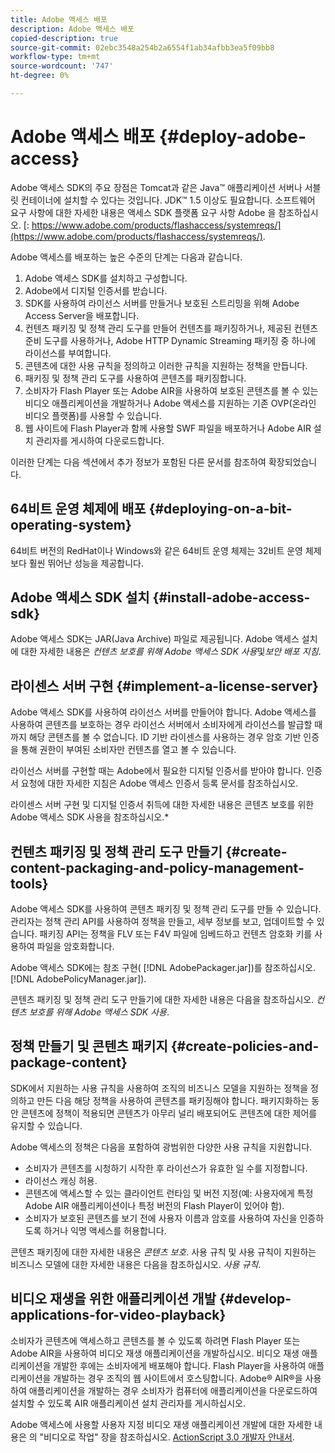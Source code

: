 ```yaml
---
title: Adobe 액세스 배포
description: Adobe 액세스 배포
copied-description: true
source-git-commit: 02ebc3548a254b2a6554f1ab34afbb3ea5f09bb8
workflow-type: tm+mt
source-wordcount: '747'
ht-degree: 0%

---
```


# Adobe 액세스 배포 {#deploy-adobe-access}

Adobe 액세스 SDK의 주요 장점은 Tomcat과 같은 Java™ 애플리케이션 서버나 서블릿 컨테이너에 설치할 수 있다는 것입니다. JDK™ 1.5 이상도 필요합니다. 소프트웨어 요구 사항에 대한 자세한 내용은 액세스 SDK 플랫폼 요구 사항 Adobe 을 참조하십시오. [: https://www.adobe.com/products/flashaccess/systemreqs/](https://www.adobe.com/products/flashaccess/systemreqs/).

Adobe 액세스를 배포하는 높은 수준의 단계는 다음과 같습니다.

1. Adobe 액세스 SDK를 설치하고 구성합니다.
1. Adobe에서 디지털 인증서를 받습니다.
1. SDK를 사용하여 라이선스 서버를 만들거나 보호된 스트리밍을 위해 Adobe Access Server을 배포합니다.
1. 컨텐츠 패키징 및 정책 관리 도구를 만들어 컨텐츠를 패키징하거나, 제공된 컨텐츠 준비 도구를 사용하거나, Adobe HTTP Dynamic Streaming 패키징 중 하나에 라이선스를 부여합니다.
1. 콘텐츠에 대한 사용 규칙을 정의하고 이러한 규칙을 지원하는 정책을 만듭니다.
1. 패키징 및 정책 관리 도구를 사용하여 콘텐츠를 패키징합니다.
1. 소비자가 Flash Player 또는 Adobe AIR을 사용하여 보호된 콘텐츠를 볼 수 있는 비디오 애플리케이션을 개발하거나 Adobe 액세스를 지원하는 기존 OVP(온라인 비디오 플랫폼)를 사용할 수 있습니다.
1. 웹 사이트에 Flash Player과 함께 사용할 SWF 파일을 배포하거나 Adobe AIR 설치 관리자를 게시하여 다운로드합니다.

이러한 단계는 다음 섹션에서 추가 정보가 포함된 다른 문서를 참조하여 확장되었습니다.

## 64비트 운영 체제에 배포 {#deploying-on-a-bit-operating-system}

64비트 버전의 RedHat이나 Windows와 같은 64비트 운영 체제는 32비트 운영 체제보다 훨씬 뛰어난 성능을 제공합니다.

## Adobe 액세스 SDK 설치 {#install-adobe-access-sdk}

Adobe 액세스 SDK는 JAR(Java Archive) 파일로 제공됩니다. Adobe 액세스 설치에 대한 자세한 내용은 *컨텐츠 보호를 위해 Adobe 액세스 SDK 사용*&#x200B;및&#x200B;*보안 배포 지침*.

## 라이센스 서버 구현 {#implement-a-license-server}

Adobe 액세스 SDK를 사용하여 라이선스 서버를 만들어야 합니다. Adobe 액세스를 사용하여 콘텐츠를 보호하는 경우 라이선스 서버에서 소비자에게 라이선스를 발급할 때까지 해당 콘텐츠를 볼 수 없습니다. ID 기반 라이센스를 사용하는 경우 암호 기반 인증을 통해 권한이 부여된 소비자만 컨텐츠를 열고 볼 수 있습니다.

라이선스 서버를 구현할 때는 Adobe에서 필요한 디지털 인증서를 받아야 합니다. 인증서 요청에 대한 자세한 지침은 Adobe 액세스 인증서 등록 문서를 참조하십시오.

라이센스 서버 구현 및 디지털 인증서 취득에 대한 자세한 내용은 콘텐츠 보호를 위한 Adobe 액세스 SDK 사용을 참조하십시오.*

## 컨텐츠 패키징 및 정책 관리 도구 만들기 {#create-content-packaging-and-policy-management-tools}

Adobe 액세스 SDK를 사용하여 콘텐츠 패키징 및 정책 관리 도구를 만들 수 있습니다. 관리자는 정책 관리 API를 사용하여 정책을 만들고, 세부 정보를 보고, 업데이트할 수 있습니다. 패키징 API는 정책을 FLV 또는 F4V 파일에 임베드하고 컨텐츠 암호화 키를 사용하여 파일을 암호화합니다.

Adobe 액세스 SDK에는 참조 구현( [!DNL AdobePackager.jar])를 참조하십시오. [!DNL AdobePolicyManager.jar]).

콘텐츠 패키징 및 정책 관리 도구 만들기에 대한 자세한 내용은 다음을 참조하십시오. *컨텐츠 보호를 위해 Adobe 액세스 SDK 사용*.

## 정책 만들기 및 콘텐츠 패키지 {#create-policies-and-package-content}

SDK에서 지원하는 사용 규칙을 사용하여 조직의 비즈니스 모델을 지원하는 정책을 정의하고 만든 다음 해당 정책을 사용하여 콘텐츠를 패키징해야 합니다. 패키지화하는 동안 콘텐츠에 정책이 적용되면 콘텐츠가 아무리 널리 배포되어도 콘텐츠에 대한 제어를 유지할 수 있습니다.

Adobe 액세스의 정책은 다음을 포함하여 광범위한 다양한 사용 규칙을 지원합니다.

* 소비자가 콘텐츠를 시청하기 시작한 후 라이선스가 유효한 일 수를 지정합니다.
* 라이선스 캐싱 허용.
* 콘텐츠에 액세스할 수 있는 클라이언트 런타임 및 버전 지정(예: 사용자에게 특정 Adobe AIR 애플리케이션이나 특정 버전의 Flash Player이 있어야 함).
* 소비자가 보호된 콘텐츠를 보기 전에 사용자 이름과 암호를 사용하여 자신을 인증하도록 하거나 익명 액세스를 허용합니다.

콘텐츠 패키징에 대한 자세한 내용은 *콘텐츠 보호*. 사용 규칙 및 사용 규칙이 지원하는 비즈니스 모델에 대한 자세한 내용은 다음을 참조하십시오. *사용 규칙*.

## 비디오 재생을 위한 애플리케이션 개발 {#develop-applications-for-video-playback}

소비자가 콘텐츠에 액세스하고 콘텐츠를 볼 수 있도록 하려면 Flash Player 또는 Adobe AIR을 사용하여 비디오 재생 애플리케이션을 개발하십시오. 비디오 재생 애플리케이션을 개발한 후에는 소비자에게 배포해야 합니다. Flash Player을 사용하여 애플리케이션을 개발하는 경우 조직의 웹 사이트에서 호스팅합니다. Adobe® AIR®을 사용하여 애플리케이션을 개발하는 경우 소비자가 컴퓨터에 애플리케이션을 다운로드하여 설치할 수 있도록 AIR 애플리케이션 설치 관리자를 게시하십시오.

Adobe 액세스에 사용할 사용자 지정 비디오 재생 애플리케이션 개발에 대한 자세한 내용은 의 &quot;비디오로 작업&quot; 장을 참조하십시오. [ActionScript 3.0 개발자 안내서](https://help.adobe.com/en_US/as3/dev/WS9936fa0d5984e93b3f4f38ec1272a447844-8000.html).
